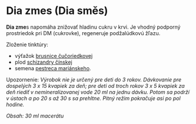 Dia zmes (Dia směs)
===================

**Dia zme**s napomáha znižovať hladinu cukru v krvi. Je vhodný podporný
prostriedok pri DM (cukrovke), regeneruje podžalúdkovú žľazu.

Zloženie tinktúry:

* výťažok [brusnice čučoriedkovej](/sip/bylinky/brusnica-cucoriedkova/)
* plod [schizandry čínskej](/sip/bylinky/schizandra-cinska/)
* semena [pestreca mariánskeho](/sip/bylinky/pestrec-mariansky/).

Upozornenie: *Výrobok nie je určený pre deti do 3 rokov. Dávkovanie pre
dospelých 3 x 15 kvapiek za deň; pre deti od troch rokov 3 x 5 kvapiek za deň
riediť v nemineralizovanej vode 20 ml na jednu dávku. Potom sa podrží v ústach a
po 20 s až 30 s sa prehltne. Pitný režim pokračuje asi po pol hodine.*

*Obsah: 30 ml macerátu*

